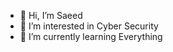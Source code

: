 - 👋 Hi, I’m Saeed
- 👀 I’m interested in Cyber Security
- 🌱 I’m currently learning Everything

<!---
Fang7w7/Fang7w7 is a ✨ special ✨ repository because its `README.md` (this file) appears on your GitHub profile.
You can click the Preview link to take a look at your changes.
--->
